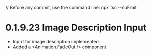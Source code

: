// Before any commit, use the command line: npx tsc --noEmit

# 0.1.9.23 Image Description Input

- Input for image description implemented.
- Added a <Animation.FadeOut /> component 